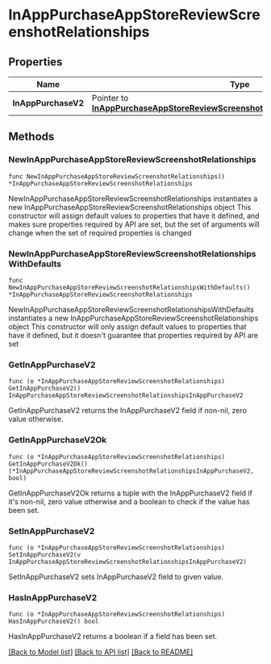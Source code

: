 # InAppPurchaseAppStoreReviewScreenshotRelationships

## Properties

Name | Type | Description | Notes
------------ | ------------- | ------------- | -------------
**InAppPurchaseV2** | Pointer to [**InAppPurchaseAppStoreReviewScreenshotRelationshipsInAppPurchaseV2**](InAppPurchaseAppStoreReviewScreenshotRelationshipsInAppPurchaseV2.md) |  | [optional] 

## Methods

### NewInAppPurchaseAppStoreReviewScreenshotRelationships

`func NewInAppPurchaseAppStoreReviewScreenshotRelationships() *InAppPurchaseAppStoreReviewScreenshotRelationships`

NewInAppPurchaseAppStoreReviewScreenshotRelationships instantiates a new InAppPurchaseAppStoreReviewScreenshotRelationships object
This constructor will assign default values to properties that have it defined,
and makes sure properties required by API are set, but the set of arguments
will change when the set of required properties is changed

### NewInAppPurchaseAppStoreReviewScreenshotRelationshipsWithDefaults

`func NewInAppPurchaseAppStoreReviewScreenshotRelationshipsWithDefaults() *InAppPurchaseAppStoreReviewScreenshotRelationships`

NewInAppPurchaseAppStoreReviewScreenshotRelationshipsWithDefaults instantiates a new InAppPurchaseAppStoreReviewScreenshotRelationships object
This constructor will only assign default values to properties that have it defined,
but it doesn't guarantee that properties required by API are set

### GetInAppPurchaseV2

`func (o *InAppPurchaseAppStoreReviewScreenshotRelationships) GetInAppPurchaseV2() InAppPurchaseAppStoreReviewScreenshotRelationshipsInAppPurchaseV2`

GetInAppPurchaseV2 returns the InAppPurchaseV2 field if non-nil, zero value otherwise.

### GetInAppPurchaseV2Ok

`func (o *InAppPurchaseAppStoreReviewScreenshotRelationships) GetInAppPurchaseV2Ok() (*InAppPurchaseAppStoreReviewScreenshotRelationshipsInAppPurchaseV2, bool)`

GetInAppPurchaseV2Ok returns a tuple with the InAppPurchaseV2 field if it's non-nil, zero value otherwise
and a boolean to check if the value has been set.

### SetInAppPurchaseV2

`func (o *InAppPurchaseAppStoreReviewScreenshotRelationships) SetInAppPurchaseV2(v InAppPurchaseAppStoreReviewScreenshotRelationshipsInAppPurchaseV2)`

SetInAppPurchaseV2 sets InAppPurchaseV2 field to given value.

### HasInAppPurchaseV2

`func (o *InAppPurchaseAppStoreReviewScreenshotRelationships) HasInAppPurchaseV2() bool`

HasInAppPurchaseV2 returns a boolean if a field has been set.


[[Back to Model list]](../README.md#documentation-for-models) [[Back to API list]](../README.md#documentation-for-api-endpoints) [[Back to README]](../README.md)


